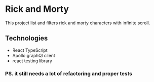# Rick and Morty

This project list and filters rick and morty characters with infinite scroll.

## Technologies

- React TypeScript
- Apollo graphQl client
- react testing library

### PS. it still needs a lot of refactoring and proper tests
